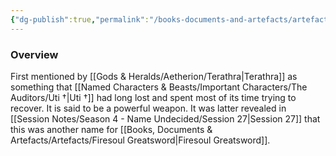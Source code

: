 ```yaml
---
{"dg-publish":true,"permalink":"/books-documents-and-artefacts/artefacts/sword-of-whispers/","tags":["Artefact"],"noteIcon":"","created":"2024-09-18T14:17:49.793+01:00","updated":"2024-12-23T18:13:16.986+00:00"}
---
```


### Overview
First mentioned by [[Gods & Heralds/Aetherion/Terathra\|Terathra]] as something that [[Named Characters & Beasts/Important Characters/The Auditors/Uti †\|Uti †]] had long lost and spent most of its time trying to recover. It is said to be a powerful weapon. It was latter revealed in [[Session Notes/Season 4 - Name Undecided/Session 27\|Session 27]] that this was another name for [[Books, Documents & Artefacts/Artefacts/Firesoul Greatsword\|Firesoul Greatsword]].